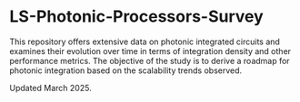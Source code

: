 # LS-Photonic-Processors-Survey
This repository offers extensive data on photonic integrated circuits and examines their evolution over time in terms of integration density and other performance metrics. The objective of the study is to derive a roadmap for photonic integration based on the scalability trends observed.

Updated March 2025.

